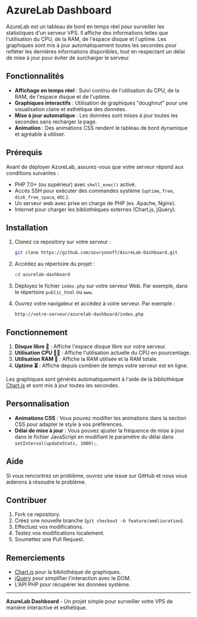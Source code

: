 # AzureLab Dashboard

AzureLab est un tableau de bord en temps réel pour surveiller les statistiques d'un serveur VPS. Il affiche des informations telles que l'utilisation du CPU, de la RAM, de l'espace disque et l'uptime. Les graphiques sont mis à jour automatiquement toutes les secondes pour refléter les dernières informations disponibles, tout en respectant un délai de mise à jour pour éviter de surcharger le serveur.

## Fonctionnalités

- **Affichage en temps réel** : Suivi continu de l'utilisation du CPU, de la RAM, de l'espace disque et de l'uptime.
- **Graphiques interactifs** : Utilisation de graphiques "doughnut" pour une visualisation claire et esthétique des données.
- **Mise à jour automatique** : Les données sont mises à jour toutes les secondes sans recharger la page.
- **Animation** : Des animations CSS rendent le tableau de bord dynamique et agréable à utiliser.

## Prérequis

Avant de déployer AzureLab, assurez-vous que votre serveur répond aux conditions suivantes :

- PHP 7.0+ (ou supérieur) avec `shell_exec()` activé.
- Accès SSH pour exécuter des commandes système (`uptime`, `free`, `disk_free_space`, etc.).
- Un serveur web avec prise en charge de PHP (ex. Apache, Nginx).
- Internet pour charger les bibliothèques externes (Chart.js, jQuery).

## Installation

1. Clonez ce repository sur votre serveur :

   ```bash
   git clone https://github.com/azuryonoff/AzureLab-Dashboard.git
   ```

2. Accédez au répertoire du projet :

   ```bash
   cd azurelab-dashboard
   ```

3. Déployez le fichier `index.php` sur votre serveur Web. Par exemple, dans le répertoire `public_html` ou `www`.

4. Ouvrez votre navigateur et accédez à votre serveur. Par exemple :

   ```
   http://votre-serveur/azurelab-dashboard/index.php
   ```

## Fonctionnement

1. **Disque libre 💾** : Affiche l'espace disque libre sur votre serveur.
2. **Utilisation CPU 🧑‍💻** : Affiche l'utilisation actuelle du CPU en pourcentage.
3. **Utilisation RAM 🧠** : Affiche la RAM utilisée et la RAM totale.
4. **Uptime ⏳** : Affiche depuis combien de temps votre serveur est en ligne.

Les graphiques sont générés automatiquement à l'aide de la bibliothèque [Chart.js](https://www.chartjs.org/) et sont mis à jour toutes les secondes.

## Personnalisation

- **Animations CSS** : Vous pouvez modifier les animations dans la section CSS pour adapter le style à vos préférences.
- **Délai de mise à jour** : Vous pouvez ajuster la fréquence de mise à jour dans le fichier JavaScript en modifiant le paramètre du délai dans `setInterval(updateStats, 1000);`.

## Aide

Si vous rencontrez un problème, ouvrez une issue sur GitHub et nous vous aiderons à résoudre le problème.

## Contribuer

1. Fork ce repository.
2. Créez une nouvelle branche (`git checkout -b feature/amélioration`).
3. Effectuez vos modifications.
4. Testez vos modifications localement.
5. Soumettez une Pull Request.


## Remerciements

- [Chart.js](https://www.chartjs.org/) pour la bibliothèque de graphiques.
- [jQuery](https://jquery.com/) pour simplifier l'interaction avec le DOM.
- L'API PHP pour récupérer les données système.

---

**AzureLab Dashboard** - Un projet simple pour surveiller votre VPS de manière interactive et esthétique.
